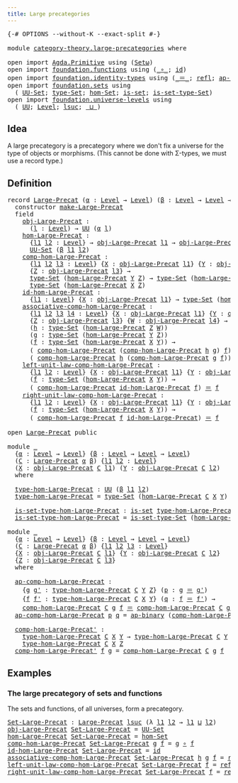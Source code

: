 ```yaml
---
title: Large precategories
---
```


<pre class="Agda"><a id="45" class="Symbol">{-#</a> <a id="49" class="Keyword">OPTIONS</a> <a id="57" class="Pragma">--without-K</a> <a id="69" class="Pragma">--exact-split</a> <a id="83" class="Symbol">#-}</a>

<a id="88" class="Keyword">module</a> <a id="95" href="category-theory.large-precategories.html" class="Module">category-theory.large-precategories</a> <a id="131" class="Keyword">where</a>

<a id="138" class="Keyword">open</a> <a id="143" class="Keyword">import</a> <a id="150" href="Agda.Primitive.html" class="Module">Agda.Primitive</a> <a id="165" class="Keyword">using</a> <a id="171" class="Symbol">(</a><a id="172" href="Agda.Primitive.html#381" class="Primitive">Setω</a><a id="176" class="Symbol">)</a>
<a id="178" class="Keyword">open</a> <a id="183" class="Keyword">import</a> <a id="190" href="foundation.functions.html" class="Module">foundation.functions</a> <a id="211" class="Keyword">using</a> <a id="217" class="Symbol">(</a><a id="218" href="foundation-core.functions.html#420" class="Function Operator">_∘_</a><a id="221" class="Symbol">;</a> <a id="223" href="foundation-core.functions.html#322" class="Function">id</a><a id="225" class="Symbol">)</a>
<a id="227" class="Keyword">open</a> <a id="232" class="Keyword">import</a> <a id="239" href="foundation.identity-types.html" class="Module">foundation.identity-types</a> <a id="265" class="Keyword">using</a> <a id="271" class="Symbol">(</a><a id="272" href="foundation-core.identity-types.html#1865" class="Function Operator">_＝_</a><a id="275" class="Symbol">;</a> <a id="277" href="foundation-core.identity-types.html#1820" class="InductiveConstructor">refl</a><a id="281" class="Symbol">;</a> <a id="283" href="foundation-core.identity-types.html#7450" class="Function">ap-binary</a><a id="292" class="Symbol">)</a>
<a id="294" class="Keyword">open</a> <a id="299" class="Keyword">import</a> <a id="306" href="foundation.sets.html" class="Module">foundation.sets</a> <a id="322" class="Keyword">using</a>
  <a id="330" class="Symbol">(</a> <a id="332" href="foundation-core.sets.html#1190" class="Function">UU-Set</a><a id="338" class="Symbol">;</a> <a id="340" href="foundation-core.sets.html#1304" class="Function">type-Set</a><a id="348" class="Symbol">;</a> <a id="350" href="foundation.sets.html#3908" class="Function">hom-Set</a><a id="357" class="Symbol">;</a> <a id="359" href="foundation-core.sets.html#1113" class="Function">is-set</a><a id="365" class="Symbol">;</a> <a id="367" href="foundation-core.sets.html#1355" class="Function">is-set-type-Set</a><a id="382" class="Symbol">)</a>
<a id="384" class="Keyword">open</a> <a id="389" class="Keyword">import</a> <a id="396" href="foundation.universe-levels.html" class="Module">foundation.universe-levels</a> <a id="423" class="Keyword">using</a>
  <a id="431" class="Symbol">(</a> <a id="433" href="foundation-core.universe-levels.html#235" class="Primitive">UU</a><a id="435" class="Symbol">;</a> <a id="437" href="Agda.Primitive.html#597" class="Postulate">Level</a><a id="442" class="Symbol">;</a> <a id="444" href="Agda.Primitive.html#780" class="Primitive">lsuc</a><a id="448" class="Symbol">;</a> <a id="450" href="Agda.Primitive.html#810" class="Primitive Operator">_⊔_</a><a id="453" class="Symbol">)</a>
</pre>
## Idea

A large precategory is a precategory where we don't fix a universe for the type of objects or morphisms. (This cannot be done with Σ-types, we must use a record type.)

## Definition

<pre class="Agda"><a id="661" class="Keyword">record</a> <a id="Large-Precat"></a><a id="668" href="category-theory.large-precategories.html#668" class="Record">Large-Precat</a> <a id="681" class="Symbol">(</a><a id="682" href="category-theory.large-precategories.html#682" class="Bound">α</a> <a id="684" class="Symbol">:</a> <a id="686" href="Agda.Primitive.html#597" class="Postulate">Level</a> <a id="692" class="Symbol">→</a> <a id="694" href="Agda.Primitive.html#597" class="Postulate">Level</a><a id="699" class="Symbol">)</a> <a id="701" class="Symbol">(</a><a id="702" href="category-theory.large-precategories.html#702" class="Bound">β</a> <a id="704" class="Symbol">:</a> <a id="706" href="Agda.Primitive.html#597" class="Postulate">Level</a> <a id="712" class="Symbol">→</a> <a id="714" href="Agda.Primitive.html#597" class="Postulate">Level</a> <a id="720" class="Symbol">→</a> <a id="722" href="Agda.Primitive.html#597" class="Postulate">Level</a><a id="727" class="Symbol">)</a> <a id="729" class="Symbol">:</a> <a id="731" href="Agda.Primitive.html#381" class="Primitive">Setω</a> <a id="736" class="Keyword">where</a>
  <a id="744" class="Keyword">constructor</a> <a id="make-Large-Precat"></a><a id="756" href="category-theory.large-precategories.html#756" class="InductiveConstructor">make-Large-Precat</a>
  <a id="776" class="Keyword">field</a>
    <a id="Large-Precat.obj-Large-Precat"></a><a id="786" href="category-theory.large-precategories.html#786" class="Field">obj-Large-Precat</a> <a id="803" class="Symbol">:</a>
      <a id="811" class="Symbol">(</a><a id="812" href="category-theory.large-precategories.html#812" class="Bound">l</a> <a id="814" class="Symbol">:</a> <a id="816" href="Agda.Primitive.html#597" class="Postulate">Level</a><a id="821" class="Symbol">)</a> <a id="823" class="Symbol">→</a> <a id="825" href="foundation-core.universe-levels.html#235" class="Primitive">UU</a> <a id="828" class="Symbol">(</a><a id="829" href="category-theory.large-precategories.html#682" class="Bound">α</a> <a id="831" href="category-theory.large-precategories.html#812" class="Bound">l</a><a id="832" class="Symbol">)</a>
    <a id="Large-Precat.hom-Large-Precat"></a><a id="838" href="category-theory.large-precategories.html#838" class="Field">hom-Large-Precat</a> <a id="855" class="Symbol">:</a>
      <a id="863" class="Symbol">{</a><a id="864" href="category-theory.large-precategories.html#864" class="Bound">l1</a> <a id="867" href="category-theory.large-precategories.html#867" class="Bound">l2</a> <a id="870" class="Symbol">:</a> <a id="872" href="Agda.Primitive.html#597" class="Postulate">Level</a><a id="877" class="Symbol">}</a> <a id="879" class="Symbol">→</a> <a id="881" href="category-theory.large-precategories.html#786" class="Field">obj-Large-Precat</a> <a id="898" href="category-theory.large-precategories.html#864" class="Bound">l1</a> <a id="901" class="Symbol">→</a> <a id="903" href="category-theory.large-precategories.html#786" class="Field">obj-Large-Precat</a> <a id="920" href="category-theory.large-precategories.html#867" class="Bound">l2</a> <a id="923" class="Symbol">→</a>
      <a id="931" href="foundation-core.sets.html#1190" class="Function">UU-Set</a> <a id="938" class="Symbol">(</a><a id="939" href="category-theory.large-precategories.html#702" class="Bound">β</a> <a id="941" href="category-theory.large-precategories.html#864" class="Bound">l1</a> <a id="944" href="category-theory.large-precategories.html#867" class="Bound">l2</a><a id="946" class="Symbol">)</a>
    <a id="Large-Precat.comp-hom-Large-Precat"></a><a id="952" href="category-theory.large-precategories.html#952" class="Field">comp-hom-Large-Precat</a> <a id="974" class="Symbol">:</a>
      <a id="982" class="Symbol">{</a><a id="983" href="category-theory.large-precategories.html#983" class="Bound">l1</a> <a id="986" href="category-theory.large-precategories.html#986" class="Bound">l2</a> <a id="989" href="category-theory.large-precategories.html#989" class="Bound">l3</a> <a id="992" class="Symbol">:</a> <a id="994" href="Agda.Primitive.html#597" class="Postulate">Level</a><a id="999" class="Symbol">}</a> <a id="1001" class="Symbol">{</a><a id="1002" href="category-theory.large-precategories.html#1002" class="Bound">X</a> <a id="1004" class="Symbol">:</a> <a id="1006" href="category-theory.large-precategories.html#786" class="Field">obj-Large-Precat</a> <a id="1023" href="category-theory.large-precategories.html#983" class="Bound">l1</a><a id="1025" class="Symbol">}</a> <a id="1027" class="Symbol">{</a><a id="1028" href="category-theory.large-precategories.html#1028" class="Bound">Y</a> <a id="1030" class="Symbol">:</a> <a id="1032" href="category-theory.large-precategories.html#786" class="Field">obj-Large-Precat</a> <a id="1049" href="category-theory.large-precategories.html#986" class="Bound">l2</a><a id="1051" class="Symbol">}</a>
      <a id="1059" class="Symbol">{</a><a id="1060" href="category-theory.large-precategories.html#1060" class="Bound">Z</a> <a id="1062" class="Symbol">:</a> <a id="1064" href="category-theory.large-precategories.html#786" class="Field">obj-Large-Precat</a> <a id="1081" href="category-theory.large-precategories.html#989" class="Bound">l3</a><a id="1083" class="Symbol">}</a> <a id="1085" class="Symbol">→</a>
      <a id="1093" href="foundation-core.sets.html#1304" class="Function">type-Set</a> <a id="1102" class="Symbol">(</a><a id="1103" href="category-theory.large-precategories.html#838" class="Field">hom-Large-Precat</a> <a id="1120" href="category-theory.large-precategories.html#1028" class="Bound">Y</a> <a id="1122" href="category-theory.large-precategories.html#1060" class="Bound">Z</a><a id="1123" class="Symbol">)</a> <a id="1125" class="Symbol">→</a> <a id="1127" href="foundation-core.sets.html#1304" class="Function">type-Set</a> <a id="1136" class="Symbol">(</a><a id="1137" href="category-theory.large-precategories.html#838" class="Field">hom-Large-Precat</a> <a id="1154" href="category-theory.large-precategories.html#1002" class="Bound">X</a> <a id="1156" href="category-theory.large-precategories.html#1028" class="Bound">Y</a><a id="1157" class="Symbol">)</a> <a id="1159" class="Symbol">→</a>
      <a id="1167" href="foundation-core.sets.html#1304" class="Function">type-Set</a> <a id="1176" class="Symbol">(</a><a id="1177" href="category-theory.large-precategories.html#838" class="Field">hom-Large-Precat</a> <a id="1194" href="category-theory.large-precategories.html#1002" class="Bound">X</a> <a id="1196" href="category-theory.large-precategories.html#1060" class="Bound">Z</a><a id="1197" class="Symbol">)</a>
    <a id="Large-Precat.id-hom-Large-Precat"></a><a id="1203" href="category-theory.large-precategories.html#1203" class="Field">id-hom-Large-Precat</a> <a id="1223" class="Symbol">:</a>
      <a id="1231" class="Symbol">{</a><a id="1232" href="category-theory.large-precategories.html#1232" class="Bound">l1</a> <a id="1235" class="Symbol">:</a> <a id="1237" href="Agda.Primitive.html#597" class="Postulate">Level</a><a id="1242" class="Symbol">}</a> <a id="1244" class="Symbol">{</a><a id="1245" href="category-theory.large-precategories.html#1245" class="Bound">X</a> <a id="1247" class="Symbol">:</a> <a id="1249" href="category-theory.large-precategories.html#786" class="Field">obj-Large-Precat</a> <a id="1266" href="category-theory.large-precategories.html#1232" class="Bound">l1</a><a id="1268" class="Symbol">}</a> <a id="1270" class="Symbol">→</a> <a id="1272" href="foundation-core.sets.html#1304" class="Function">type-Set</a> <a id="1281" class="Symbol">(</a><a id="1282" href="category-theory.large-precategories.html#838" class="Field">hom-Large-Precat</a> <a id="1299" href="category-theory.large-precategories.html#1245" class="Bound">X</a> <a id="1301" href="category-theory.large-precategories.html#1245" class="Bound">X</a><a id="1302" class="Symbol">)</a>
    <a id="Large-Precat.associative-comp-hom-Large-Precat"></a><a id="1308" href="category-theory.large-precategories.html#1308" class="Field">associative-comp-hom-Large-Precat</a> <a id="1342" class="Symbol">:</a>
      <a id="1350" class="Symbol">{</a><a id="1351" href="category-theory.large-precategories.html#1351" class="Bound">l1</a> <a id="1354" href="category-theory.large-precategories.html#1354" class="Bound">l2</a> <a id="1357" href="category-theory.large-precategories.html#1357" class="Bound">l3</a> <a id="1360" href="category-theory.large-precategories.html#1360" class="Bound">l4</a> <a id="1363" class="Symbol">:</a> <a id="1365" href="Agda.Primitive.html#597" class="Postulate">Level</a><a id="1370" class="Symbol">}</a> <a id="1372" class="Symbol">{</a><a id="1373" href="category-theory.large-precategories.html#1373" class="Bound">X</a> <a id="1375" class="Symbol">:</a> <a id="1377" href="category-theory.large-precategories.html#786" class="Field">obj-Large-Precat</a> <a id="1394" href="category-theory.large-precategories.html#1351" class="Bound">l1</a><a id="1396" class="Symbol">}</a> <a id="1398" class="Symbol">{</a><a id="1399" href="category-theory.large-precategories.html#1399" class="Bound">Y</a> <a id="1401" class="Symbol">:</a> <a id="1403" href="category-theory.large-precategories.html#786" class="Field">obj-Large-Precat</a> <a id="1420" href="category-theory.large-precategories.html#1354" class="Bound">l2</a><a id="1422" class="Symbol">}</a>
      <a id="1430" class="Symbol">{</a><a id="1431" href="category-theory.large-precategories.html#1431" class="Bound">Z</a> <a id="1433" class="Symbol">:</a> <a id="1435" href="category-theory.large-precategories.html#786" class="Field">obj-Large-Precat</a> <a id="1452" href="category-theory.large-precategories.html#1357" class="Bound">l3</a><a id="1454" class="Symbol">}</a> <a id="1456" class="Symbol">{</a><a id="1457" href="category-theory.large-precategories.html#1457" class="Bound">W</a> <a id="1459" class="Symbol">:</a> <a id="1461" href="category-theory.large-precategories.html#786" class="Field">obj-Large-Precat</a> <a id="1478" href="category-theory.large-precategories.html#1360" class="Bound">l4</a><a id="1480" class="Symbol">}</a> <a id="1482" class="Symbol">→</a>
      <a id="1490" class="Symbol">(</a><a id="1491" href="category-theory.large-precategories.html#1491" class="Bound">h</a> <a id="1493" class="Symbol">:</a> <a id="1495" href="foundation-core.sets.html#1304" class="Function">type-Set</a> <a id="1504" class="Symbol">(</a><a id="1505" href="category-theory.large-precategories.html#838" class="Field">hom-Large-Precat</a> <a id="1522" href="category-theory.large-precategories.html#1431" class="Bound">Z</a> <a id="1524" href="category-theory.large-precategories.html#1457" class="Bound">W</a><a id="1525" class="Symbol">))</a>
      <a id="1534" class="Symbol">(</a><a id="1535" href="category-theory.large-precategories.html#1535" class="Bound">g</a> <a id="1537" class="Symbol">:</a> <a id="1539" href="foundation-core.sets.html#1304" class="Function">type-Set</a> <a id="1548" class="Symbol">(</a><a id="1549" href="category-theory.large-precategories.html#838" class="Field">hom-Large-Precat</a> <a id="1566" href="category-theory.large-precategories.html#1399" class="Bound">Y</a> <a id="1568" href="category-theory.large-precategories.html#1431" class="Bound">Z</a><a id="1569" class="Symbol">))</a>
      <a id="1578" class="Symbol">(</a><a id="1579" href="category-theory.large-precategories.html#1579" class="Bound">f</a> <a id="1581" class="Symbol">:</a> <a id="1583" href="foundation-core.sets.html#1304" class="Function">type-Set</a> <a id="1592" class="Symbol">(</a><a id="1593" href="category-theory.large-precategories.html#838" class="Field">hom-Large-Precat</a> <a id="1610" href="category-theory.large-precategories.html#1373" class="Bound">X</a> <a id="1612" href="category-theory.large-precategories.html#1399" class="Bound">Y</a><a id="1613" class="Symbol">))</a> <a id="1616" class="Symbol">→</a>
      <a id="1624" class="Symbol">(</a> <a id="1626" href="category-theory.large-precategories.html#952" class="Field">comp-hom-Large-Precat</a> <a id="1648" class="Symbol">(</a><a id="1649" href="category-theory.large-precategories.html#952" class="Field">comp-hom-Large-Precat</a> <a id="1671" href="category-theory.large-precategories.html#1491" class="Bound">h</a> <a id="1673" href="category-theory.large-precategories.html#1535" class="Bound">g</a><a id="1674" class="Symbol">)</a> <a id="1676" href="category-theory.large-precategories.html#1579" class="Bound">f</a><a id="1677" class="Symbol">)</a> <a id="1679" href="foundation-core.identity-types.html#1865" class="Function Operator">＝</a>
      <a id="1687" class="Symbol">(</a> <a id="1689" href="category-theory.large-precategories.html#952" class="Field">comp-hom-Large-Precat</a> <a id="1711" href="category-theory.large-precategories.html#1491" class="Bound">h</a> <a id="1713" class="Symbol">(</a><a id="1714" href="category-theory.large-precategories.html#952" class="Field">comp-hom-Large-Precat</a> <a id="1736" href="category-theory.large-precategories.html#1535" class="Bound">g</a> <a id="1738" href="category-theory.large-precategories.html#1579" class="Bound">f</a><a id="1739" class="Symbol">))</a>
    <a id="Large-Precat.left-unit-law-comp-hom-Large-Precat"></a><a id="1746" href="category-theory.large-precategories.html#1746" class="Field">left-unit-law-comp-hom-Large-Precat</a> <a id="1782" class="Symbol">:</a>
      <a id="1790" class="Symbol">{</a><a id="1791" href="category-theory.large-precategories.html#1791" class="Bound">l1</a> <a id="1794" href="category-theory.large-precategories.html#1794" class="Bound">l2</a> <a id="1797" class="Symbol">:</a> <a id="1799" href="Agda.Primitive.html#597" class="Postulate">Level</a><a id="1804" class="Symbol">}</a> <a id="1806" class="Symbol">{</a><a id="1807" href="category-theory.large-precategories.html#1807" class="Bound">X</a> <a id="1809" class="Symbol">:</a> <a id="1811" href="category-theory.large-precategories.html#786" class="Field">obj-Large-Precat</a> <a id="1828" href="category-theory.large-precategories.html#1791" class="Bound">l1</a><a id="1830" class="Symbol">}</a> <a id="1832" class="Symbol">{</a><a id="1833" href="category-theory.large-precategories.html#1833" class="Bound">Y</a> <a id="1835" class="Symbol">:</a> <a id="1837" href="category-theory.large-precategories.html#786" class="Field">obj-Large-Precat</a> <a id="1854" href="category-theory.large-precategories.html#1794" class="Bound">l2</a><a id="1856" class="Symbol">}</a>
      <a id="1864" class="Symbol">(</a><a id="1865" href="category-theory.large-precategories.html#1865" class="Bound">f</a> <a id="1867" class="Symbol">:</a> <a id="1869" href="foundation-core.sets.html#1304" class="Function">type-Set</a> <a id="1878" class="Symbol">(</a><a id="1879" href="category-theory.large-precategories.html#838" class="Field">hom-Large-Precat</a> <a id="1896" href="category-theory.large-precategories.html#1807" class="Bound">X</a> <a id="1898" href="category-theory.large-precategories.html#1833" class="Bound">Y</a><a id="1899" class="Symbol">))</a> <a id="1902" class="Symbol">→</a>
      <a id="1910" class="Symbol">(</a> <a id="1912" href="category-theory.large-precategories.html#952" class="Field">comp-hom-Large-Precat</a> <a id="1934" href="category-theory.large-precategories.html#1203" class="Field">id-hom-Large-Precat</a> <a id="1954" href="category-theory.large-precategories.html#1865" class="Bound">f</a><a id="1955" class="Symbol">)</a> <a id="1957" href="foundation-core.identity-types.html#1865" class="Function Operator">＝</a> <a id="1959" href="category-theory.large-precategories.html#1865" class="Bound">f</a>
    <a id="Large-Precat.right-unit-law-comp-hom-Large-Precat"></a><a id="1965" href="category-theory.large-precategories.html#1965" class="Field">right-unit-law-comp-hom-Large-Precat</a> <a id="2002" class="Symbol">:</a>
      <a id="2010" class="Symbol">{</a><a id="2011" href="category-theory.large-precategories.html#2011" class="Bound">l1</a> <a id="2014" href="category-theory.large-precategories.html#2014" class="Bound">l2</a> <a id="2017" class="Symbol">:</a> <a id="2019" href="Agda.Primitive.html#597" class="Postulate">Level</a><a id="2024" class="Symbol">}</a> <a id="2026" class="Symbol">{</a><a id="2027" href="category-theory.large-precategories.html#2027" class="Bound">X</a> <a id="2029" class="Symbol">:</a> <a id="2031" href="category-theory.large-precategories.html#786" class="Field">obj-Large-Precat</a> <a id="2048" href="category-theory.large-precategories.html#2011" class="Bound">l1</a><a id="2050" class="Symbol">}</a> <a id="2052" class="Symbol">{</a><a id="2053" href="category-theory.large-precategories.html#2053" class="Bound">Y</a> <a id="2055" class="Symbol">:</a> <a id="2057" href="category-theory.large-precategories.html#786" class="Field">obj-Large-Precat</a> <a id="2074" href="category-theory.large-precategories.html#2014" class="Bound">l2</a><a id="2076" class="Symbol">}</a>
      <a id="2084" class="Symbol">(</a><a id="2085" href="category-theory.large-precategories.html#2085" class="Bound">f</a> <a id="2087" class="Symbol">:</a> <a id="2089" href="foundation-core.sets.html#1304" class="Function">type-Set</a> <a id="2098" class="Symbol">(</a><a id="2099" href="category-theory.large-precategories.html#838" class="Field">hom-Large-Precat</a> <a id="2116" href="category-theory.large-precategories.html#2027" class="Bound">X</a> <a id="2118" href="category-theory.large-precategories.html#2053" class="Bound">Y</a><a id="2119" class="Symbol">))</a> <a id="2122" class="Symbol">→</a>
      <a id="2130" class="Symbol">(</a> <a id="2132" href="category-theory.large-precategories.html#952" class="Field">comp-hom-Large-Precat</a> <a id="2154" href="category-theory.large-precategories.html#2085" class="Bound">f</a> <a id="2156" href="category-theory.large-precategories.html#1203" class="Field">id-hom-Large-Precat</a><a id="2175" class="Symbol">)</a> <a id="2177" href="foundation-core.identity-types.html#1865" class="Function Operator">＝</a> <a id="2179" href="category-theory.large-precategories.html#2085" class="Bound">f</a>

<a id="2182" class="Keyword">open</a> <a id="2187" href="category-theory.large-precategories.html#668" class="Module">Large-Precat</a> <a id="2200" class="Keyword">public</a>

<a id="2208" class="Keyword">module</a> <a id="2215" href="category-theory.large-precategories.html#2215" class="Module">_</a>
  <a id="2219" class="Symbol">{</a><a id="2220" href="category-theory.large-precategories.html#2220" class="Bound">α</a> <a id="2222" class="Symbol">:</a> <a id="2224" href="Agda.Primitive.html#597" class="Postulate">Level</a> <a id="2230" class="Symbol">→</a> <a id="2232" href="Agda.Primitive.html#597" class="Postulate">Level</a><a id="2237" class="Symbol">}</a> <a id="2239" class="Symbol">{</a><a id="2240" href="category-theory.large-precategories.html#2240" class="Bound">β</a> <a id="2242" class="Symbol">:</a> <a id="2244" href="Agda.Primitive.html#597" class="Postulate">Level</a> <a id="2250" class="Symbol">→</a> <a id="2252" href="Agda.Primitive.html#597" class="Postulate">Level</a> <a id="2258" class="Symbol">→</a> <a id="2260" href="Agda.Primitive.html#597" class="Postulate">Level</a><a id="2265" class="Symbol">}</a>
  <a id="2269" class="Symbol">(</a><a id="2270" href="category-theory.large-precategories.html#2270" class="Bound">C</a> <a id="2272" class="Symbol">:</a> <a id="2274" href="category-theory.large-precategories.html#668" class="Record">Large-Precat</a> <a id="2287" href="category-theory.large-precategories.html#2220" class="Bound">α</a> <a id="2289" href="category-theory.large-precategories.html#2240" class="Bound">β</a><a id="2290" class="Symbol">)</a> <a id="2292" class="Symbol">{</a><a id="2293" href="category-theory.large-precategories.html#2293" class="Bound">l1</a> <a id="2296" href="category-theory.large-precategories.html#2296" class="Bound">l2</a> <a id="2299" class="Symbol">:</a> <a id="2301" href="Agda.Primitive.html#597" class="Postulate">Level</a><a id="2306" class="Symbol">}</a>
  <a id="2310" class="Symbol">(</a><a id="2311" href="category-theory.large-precategories.html#2311" class="Bound">X</a> <a id="2313" class="Symbol">:</a> <a id="2315" href="category-theory.large-precategories.html#786" class="Field">obj-Large-Precat</a> <a id="2332" href="category-theory.large-precategories.html#2270" class="Bound">C</a> <a id="2334" href="category-theory.large-precategories.html#2293" class="Bound">l1</a><a id="2336" class="Symbol">)</a> <a id="2338" class="Symbol">(</a><a id="2339" href="category-theory.large-precategories.html#2339" class="Bound">Y</a> <a id="2341" class="Symbol">:</a> <a id="2343" href="category-theory.large-precategories.html#786" class="Field">obj-Large-Precat</a> <a id="2360" href="category-theory.large-precategories.html#2270" class="Bound">C</a> <a id="2362" href="category-theory.large-precategories.html#2296" class="Bound">l2</a><a id="2364" class="Symbol">)</a>
  <a id="2368" class="Keyword">where</a>

  <a id="2377" href="category-theory.large-precategories.html#2377" class="Function">type-hom-Large-Precat</a> <a id="2399" class="Symbol">:</a> <a id="2401" href="foundation-core.universe-levels.html#235" class="Primitive">UU</a> <a id="2404" class="Symbol">(</a><a id="2405" href="category-theory.large-precategories.html#2240" class="Bound">β</a> <a id="2407" href="category-theory.large-precategories.html#2293" class="Bound">l1</a> <a id="2410" href="category-theory.large-precategories.html#2296" class="Bound">l2</a><a id="2412" class="Symbol">)</a>
  <a id="2416" href="category-theory.large-precategories.html#2377" class="Function">type-hom-Large-Precat</a> <a id="2438" class="Symbol">=</a> <a id="2440" href="foundation-core.sets.html#1304" class="Function">type-Set</a> <a id="2449" class="Symbol">(</a><a id="2450" href="category-theory.large-precategories.html#838" class="Field">hom-Large-Precat</a> <a id="2467" href="category-theory.large-precategories.html#2270" class="Bound">C</a> <a id="2469" href="category-theory.large-precategories.html#2311" class="Bound">X</a> <a id="2471" href="category-theory.large-precategories.html#2339" class="Bound">Y</a><a id="2472" class="Symbol">)</a>

  <a id="2477" href="category-theory.large-precategories.html#2477" class="Function">is-set-type-hom-Large-Precat</a> <a id="2506" class="Symbol">:</a> <a id="2508" href="foundation-core.sets.html#1113" class="Function">is-set</a> <a id="2515" href="category-theory.large-precategories.html#2377" class="Function">type-hom-Large-Precat</a>
  <a id="2539" href="category-theory.large-precategories.html#2477" class="Function">is-set-type-hom-Large-Precat</a> <a id="2568" class="Symbol">=</a> <a id="2570" href="foundation-core.sets.html#1355" class="Function">is-set-type-Set</a> <a id="2586" class="Symbol">(</a><a id="2587" href="category-theory.large-precategories.html#838" class="Field">hom-Large-Precat</a> <a id="2604" href="category-theory.large-precategories.html#2270" class="Bound">C</a> <a id="2606" href="category-theory.large-precategories.html#2311" class="Bound">X</a> <a id="2608" href="category-theory.large-precategories.html#2339" class="Bound">Y</a><a id="2609" class="Symbol">)</a>

<a id="2612" class="Keyword">module</a> <a id="2619" href="category-theory.large-precategories.html#2619" class="Module">_</a>
  <a id="2623" class="Symbol">{</a><a id="2624" href="category-theory.large-precategories.html#2624" class="Bound">α</a> <a id="2626" class="Symbol">:</a> <a id="2628" href="Agda.Primitive.html#597" class="Postulate">Level</a> <a id="2634" class="Symbol">→</a> <a id="2636" href="Agda.Primitive.html#597" class="Postulate">Level</a><a id="2641" class="Symbol">}</a> <a id="2643" class="Symbol">{</a><a id="2644" href="category-theory.large-precategories.html#2644" class="Bound">β</a> <a id="2646" class="Symbol">:</a> <a id="2648" href="Agda.Primitive.html#597" class="Postulate">Level</a> <a id="2654" class="Symbol">→</a> <a id="2656" href="Agda.Primitive.html#597" class="Postulate">Level</a> <a id="2662" class="Symbol">→</a> <a id="2664" href="Agda.Primitive.html#597" class="Postulate">Level</a><a id="2669" class="Symbol">}</a>
  <a id="2673" class="Symbol">(</a><a id="2674" href="category-theory.large-precategories.html#2674" class="Bound">C</a> <a id="2676" class="Symbol">:</a> <a id="2678" href="category-theory.large-precategories.html#668" class="Record">Large-Precat</a> <a id="2691" href="category-theory.large-precategories.html#2624" class="Bound">α</a> <a id="2693" href="category-theory.large-precategories.html#2644" class="Bound">β</a><a id="2694" class="Symbol">)</a> <a id="2696" class="Symbol">{</a><a id="2697" href="category-theory.large-precategories.html#2697" class="Bound">l1</a> <a id="2700" href="category-theory.large-precategories.html#2700" class="Bound">l2</a> <a id="2703" href="category-theory.large-precategories.html#2703" class="Bound">l3</a> <a id="2706" class="Symbol">:</a> <a id="2708" href="Agda.Primitive.html#597" class="Postulate">Level</a><a id="2713" class="Symbol">}</a>
  <a id="2717" class="Symbol">{</a><a id="2718" href="category-theory.large-precategories.html#2718" class="Bound">X</a> <a id="2720" class="Symbol">:</a> <a id="2722" href="category-theory.large-precategories.html#786" class="Field">obj-Large-Precat</a> <a id="2739" href="category-theory.large-precategories.html#2674" class="Bound">C</a> <a id="2741" href="category-theory.large-precategories.html#2697" class="Bound">l1</a><a id="2743" class="Symbol">}</a> <a id="2745" class="Symbol">{</a><a id="2746" href="category-theory.large-precategories.html#2746" class="Bound">Y</a> <a id="2748" class="Symbol">:</a> <a id="2750" href="category-theory.large-precategories.html#786" class="Field">obj-Large-Precat</a> <a id="2767" href="category-theory.large-precategories.html#2674" class="Bound">C</a> <a id="2769" href="category-theory.large-precategories.html#2700" class="Bound">l2</a><a id="2771" class="Symbol">}</a>
  <a id="2775" class="Symbol">{</a><a id="2776" href="category-theory.large-precategories.html#2776" class="Bound">Z</a> <a id="2778" class="Symbol">:</a> <a id="2780" href="category-theory.large-precategories.html#786" class="Field">obj-Large-Precat</a> <a id="2797" href="category-theory.large-precategories.html#2674" class="Bound">C</a> <a id="2799" href="category-theory.large-precategories.html#2703" class="Bound">l3</a><a id="2801" class="Symbol">}</a>
  <a id="2805" class="Keyword">where</a>

  <a id="2814" href="category-theory.large-precategories.html#2814" class="Function">ap-comp-hom-Large-Precat</a> <a id="2839" class="Symbol">:</a>
    <a id="2845" class="Symbol">{</a><a id="2846" href="category-theory.large-precategories.html#2846" class="Bound">g</a> <a id="2848" href="category-theory.large-precategories.html#2848" class="Bound">g&#39;</a> <a id="2851" class="Symbol">:</a> <a id="2853" href="category-theory.large-precategories.html#2377" class="Function">type-hom-Large-Precat</a> <a id="2875" href="category-theory.large-precategories.html#2674" class="Bound">C</a> <a id="2877" href="category-theory.large-precategories.html#2746" class="Bound">Y</a> <a id="2879" href="category-theory.large-precategories.html#2776" class="Bound">Z</a><a id="2880" class="Symbol">}</a> <a id="2882" class="Symbol">(</a><a id="2883" href="category-theory.large-precategories.html#2883" class="Bound">p</a> <a id="2885" class="Symbol">:</a> <a id="2887" href="category-theory.large-precategories.html#2846" class="Bound">g</a> <a id="2889" href="foundation-core.identity-types.html#1865" class="Function Operator">＝</a> <a id="2891" href="category-theory.large-precategories.html#2848" class="Bound">g&#39;</a><a id="2893" class="Symbol">)</a>
    <a id="2899" class="Symbol">{</a><a id="2900" href="category-theory.large-precategories.html#2900" class="Bound">f</a> <a id="2902" href="category-theory.large-precategories.html#2902" class="Bound">f&#39;</a> <a id="2905" class="Symbol">:</a> <a id="2907" href="category-theory.large-precategories.html#2377" class="Function">type-hom-Large-Precat</a> <a id="2929" href="category-theory.large-precategories.html#2674" class="Bound">C</a> <a id="2931" href="category-theory.large-precategories.html#2718" class="Bound">X</a> <a id="2933" href="category-theory.large-precategories.html#2746" class="Bound">Y</a><a id="2934" class="Symbol">}</a> <a id="2936" class="Symbol">(</a><a id="2937" href="category-theory.large-precategories.html#2937" class="Bound">q</a> <a id="2939" class="Symbol">:</a> <a id="2941" href="category-theory.large-precategories.html#2900" class="Bound">f</a> <a id="2943" href="foundation-core.identity-types.html#1865" class="Function Operator">＝</a> <a id="2945" href="category-theory.large-precategories.html#2902" class="Bound">f&#39;</a><a id="2947" class="Symbol">)</a> <a id="2949" class="Symbol">→</a>
    <a id="2955" href="category-theory.large-precategories.html#952" class="Field">comp-hom-Large-Precat</a> <a id="2977" href="category-theory.large-precategories.html#2674" class="Bound">C</a> <a id="2979" href="category-theory.large-precategories.html#2846" class="Bound">g</a> <a id="2981" href="category-theory.large-precategories.html#2900" class="Bound">f</a> <a id="2983" href="foundation-core.identity-types.html#1865" class="Function Operator">＝</a> <a id="2985" href="category-theory.large-precategories.html#952" class="Field">comp-hom-Large-Precat</a> <a id="3007" href="category-theory.large-precategories.html#2674" class="Bound">C</a> <a id="3009" href="category-theory.large-precategories.html#2848" class="Bound">g&#39;</a> <a id="3012" href="category-theory.large-precategories.html#2902" class="Bound">f&#39;</a>
  <a id="3017" href="category-theory.large-precategories.html#2814" class="Function">ap-comp-hom-Large-Precat</a> <a id="3042" href="category-theory.large-precategories.html#3042" class="Bound">p</a> <a id="3044" href="category-theory.large-precategories.html#3044" class="Bound">q</a> <a id="3046" class="Symbol">=</a> <a id="3048" href="foundation-core.identity-types.html#7450" class="Function">ap-binary</a> <a id="3058" class="Symbol">(</a><a id="3059" href="category-theory.large-precategories.html#952" class="Field">comp-hom-Large-Precat</a> <a id="3081" href="category-theory.large-precategories.html#2674" class="Bound">C</a><a id="3082" class="Symbol">)</a> <a id="3084" href="category-theory.large-precategories.html#3042" class="Bound">p</a> <a id="3086" href="category-theory.large-precategories.html#3044" class="Bound">q</a>

  <a id="3091" href="category-theory.large-precategories.html#3091" class="Function">comp-hom-Large-Precat&#39;</a> <a id="3114" class="Symbol">:</a>
    <a id="3120" href="category-theory.large-precategories.html#2377" class="Function">type-hom-Large-Precat</a> <a id="3142" href="category-theory.large-precategories.html#2674" class="Bound">C</a> <a id="3144" href="category-theory.large-precategories.html#2718" class="Bound">X</a> <a id="3146" href="category-theory.large-precategories.html#2746" class="Bound">Y</a> <a id="3148" class="Symbol">→</a> <a id="3150" href="category-theory.large-precategories.html#2377" class="Function">type-hom-Large-Precat</a> <a id="3172" href="category-theory.large-precategories.html#2674" class="Bound">C</a> <a id="3174" href="category-theory.large-precategories.html#2746" class="Bound">Y</a> <a id="3176" href="category-theory.large-precategories.html#2776" class="Bound">Z</a> <a id="3178" class="Symbol">→</a>
    <a id="3184" href="category-theory.large-precategories.html#2377" class="Function">type-hom-Large-Precat</a> <a id="3206" href="category-theory.large-precategories.html#2674" class="Bound">C</a> <a id="3208" href="category-theory.large-precategories.html#2718" class="Bound">X</a> <a id="3210" href="category-theory.large-precategories.html#2776" class="Bound">Z</a>
  <a id="3214" href="category-theory.large-precategories.html#3091" class="Function">comp-hom-Large-Precat&#39;</a> <a id="3237" href="category-theory.large-precategories.html#3237" class="Bound">f</a> <a id="3239" href="category-theory.large-precategories.html#3239" class="Bound">g</a> <a id="3241" class="Symbol">=</a> <a id="3243" href="category-theory.large-precategories.html#952" class="Field">comp-hom-Large-Precat</a> <a id="3265" href="category-theory.large-precategories.html#2674" class="Bound">C</a> <a id="3267" href="category-theory.large-precategories.html#3239" class="Bound">g</a> <a id="3269" href="category-theory.large-precategories.html#3237" class="Bound">f</a>
</pre>
## Examples

### The large precategory of sets and functions

The sets and functions, of all universes, form a precategory.

<pre class="Agda"><a id="Set-Large-Precat"></a><a id="3409" href="category-theory.large-precategories.html#3409" class="Function">Set-Large-Precat</a> <a id="3426" class="Symbol">:</a> <a id="3428" href="category-theory.large-precategories.html#668" class="Record">Large-Precat</a> <a id="3441" href="Agda.Primitive.html#780" class="Primitive">lsuc</a> <a id="3446" class="Symbol">(λ</a> <a id="3449" href="category-theory.large-precategories.html#3449" class="Bound">l1</a> <a id="3452" href="category-theory.large-precategories.html#3452" class="Bound">l2</a> <a id="3455" class="Symbol">→</a> <a id="3457" href="category-theory.large-precategories.html#3449" class="Bound">l1</a> <a id="3460" href="Agda.Primitive.html#810" class="Primitive Operator">⊔</a> <a id="3462" href="category-theory.large-precategories.html#3452" class="Bound">l2</a><a id="3464" class="Symbol">)</a>
<a id="3466" href="category-theory.large-precategories.html#786" class="Field">obj-Large-Precat</a> <a id="3483" href="category-theory.large-precategories.html#3409" class="Function">Set-Large-Precat</a> <a id="3500" class="Symbol">=</a> <a id="3502" href="foundation-core.sets.html#1190" class="Function">UU-Set</a>
<a id="3509" href="category-theory.large-precategories.html#838" class="Field">hom-Large-Precat</a> <a id="3526" href="category-theory.large-precategories.html#3409" class="Function">Set-Large-Precat</a> <a id="3543" class="Symbol">=</a> <a id="3545" href="foundation.sets.html#3908" class="Function">hom-Set</a>
<a id="3553" href="category-theory.large-precategories.html#952" class="Field">comp-hom-Large-Precat</a> <a id="3575" href="category-theory.large-precategories.html#3409" class="Function">Set-Large-Precat</a> <a id="3592" href="category-theory.large-precategories.html#3592" class="Bound">g</a> <a id="3594" href="category-theory.large-precategories.html#3594" class="Bound">f</a> <a id="3596" class="Symbol">=</a> <a id="3598" href="category-theory.large-precategories.html#3592" class="Bound">g</a> <a id="3600" href="foundation-core.functions.html#420" class="Function Operator">∘</a> <a id="3602" href="category-theory.large-precategories.html#3594" class="Bound">f</a>
<a id="3604" href="category-theory.large-precategories.html#1203" class="Field">id-hom-Large-Precat</a> <a id="3624" href="category-theory.large-precategories.html#3409" class="Function">Set-Large-Precat</a> <a id="3641" class="Symbol">=</a> <a id="3643" href="foundation-core.functions.html#322" class="Function">id</a>
<a id="3646" href="category-theory.large-precategories.html#1308" class="Field">associative-comp-hom-Large-Precat</a> <a id="3680" href="category-theory.large-precategories.html#3409" class="Function">Set-Large-Precat</a> <a id="3697" href="category-theory.large-precategories.html#3697" class="Bound">h</a> <a id="3699" href="category-theory.large-precategories.html#3699" class="Bound">g</a> <a id="3701" href="category-theory.large-precategories.html#3701" class="Bound">f</a> <a id="3703" class="Symbol">=</a> <a id="3705" href="foundation-core.identity-types.html#1820" class="InductiveConstructor">refl</a>
<a id="3710" href="category-theory.large-precategories.html#1746" class="Field">left-unit-law-comp-hom-Large-Precat</a> <a id="3746" href="category-theory.large-precategories.html#3409" class="Function">Set-Large-Precat</a> <a id="3763" href="category-theory.large-precategories.html#3763" class="Bound">f</a> <a id="3765" class="Symbol">=</a> <a id="3767" href="foundation-core.identity-types.html#1820" class="InductiveConstructor">refl</a>
<a id="3772" href="category-theory.large-precategories.html#1965" class="Field">right-unit-law-comp-hom-Large-Precat</a> <a id="3809" href="category-theory.large-precategories.html#3409" class="Function">Set-Large-Precat</a> <a id="3826" href="category-theory.large-precategories.html#3826" class="Bound">f</a> <a id="3828" class="Symbol">=</a> <a id="3830" href="foundation-core.identity-types.html#1820" class="InductiveConstructor">refl</a>
</pre>